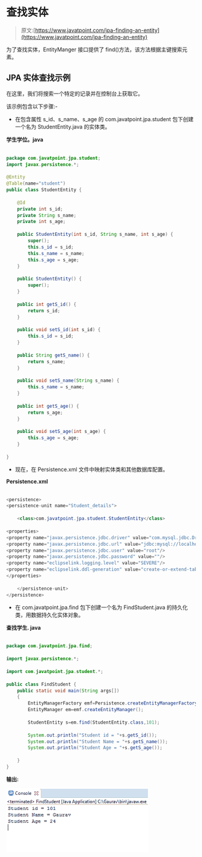 # 查找实体

> 原文:[https://www.javatpoint.com/jpa-finding-an-entity](https://www.javatpoint.com/jpa-finding-an-entity)

为了查找实体，EntityManger 接口提供了 find()方法，该方法根据主键搜索元素。

## JPA 实体查找示例

在这里，我们将搜索一个特定的记录并在控制台上获取它。

该示例包含以下步骤:-

*   在包含属性 s_id、s_name、s_age 的 com.javatpoint.jpa.student 包下创建一个名为 StudentEntity.java 的实体类。

**学生学位。java**

```java

package com.javatpoint.jpa.student;
import javax.persistence.*;

@Entity
@Table(name="student")
public class StudentEntity {

	@Id
	private int s_id;
	private String s_name;
	private int s_age;

	public StudentEntity(int s_id, String s_name, int s_age) {
		super();
		this.s_id = s_id;
		this.s_name = s_name;
		this.s_age = s_age;
	}

	public StudentEntity() {
		super();
	}

	public int getS_id() {
		return s_id;
	}

	public void setS_id(int s_id) {
		this.s_id = s_id;
	}

	public String getS_name() {
		return s_name;
	}

	public void setS_name(String s_name) {
		this.s_name = s_name;
	}

	public int getS_age() {
		return s_age;
	}

	public void setS_age(int s_age) {
		this.s_age = s_age;
	}

}

```

*   现在，在 Persistence.xml 文件中映射实体类和其他数据库配置。

**Persistence.xml**

```java

<persistence>
<persistence-unit name="Student_details">

	<class>com.javatpoint.jpa.student.StudentEntity</class>

<properties>
<property name="javax.persistence.jdbc.driver" value="com.mysql.jdbc.Driver"/>
<property name="javax.persistence.jdbc.url" value="jdbc:mysql://localhost:3306/studentdata"/>
<property name="javax.persistence.jdbc.user" value="root"/>
<property name="javax.persistence.jdbc.password" value=""/>
<property name="eclipselink.logging.level" value="SEVERE"/>
<property name="eclipselink.ddl-generation" value="create-or-extend-tables"/>
</properties>

	</persistence-unit>
</persistence>

```

*   在 com.javatpoint.jpa.find 包下创建一个名为 FindStudent.java 的持久化类，用数据持久化实体对象。

**查找学生. java**

```java

package com.javatpoint.jpa.find;

import javax.persistence.*;

import com.javatpoint.jpa.student.*;

public class FindStudent {
	public static void main(String args[])
	{
		EntityManagerFactory emf=Persistence.createEntityManagerFactory("Student_details");
		EntityManager em=emf.createEntityManager();

		StudentEntity s=em.find(StudentEntity.class,101);

		System.out.println("Student id = "+s.getS_id());
		System.out.println("Student Name = "+s.getS_name());
		System.out.println("Student Age = "+s.getS_age());

	}
}

```

**输出:**

![JPA Finding an entity](img/fb4ece700773eae044831952108c2aa8.png)